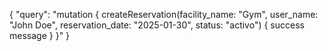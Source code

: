 {
  "query": "mutation { createReservation(facility_name: \"Gym\", user_name: \"John Doe\", reservation_date: \"2025-01-30\", status: \"activo\") { success message } }"
}
